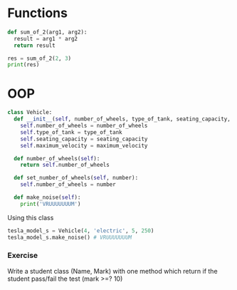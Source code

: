 # Functions
```python
def sum_of_2(arg1, arg2):
  result = arg1 * arg2
  return result

res = sum_of_2(2, 3)
print(res)
```


# OOP
```python
class Vehicle:
  def __init__(self, number_of_wheels, type_of_tank, seating_capacity, maximum_velocity):
    self.number_of_wheels = number_of_wheels
    self.type_of_tank = type_of_tank
    self.seating_capacity = seating_capacity
    self.maximum_velocity = maximum_velocity

  def number_of_wheels(self):
    return self.number_of_wheels

  def set_number_of_wheels(self, number):
    self.number_of_wheels = number

  def make_noise(self):
    print('VRUUUUUUUM')
```

Using this class
```python
tesla_model_s = Vehicle(4, 'electric', 5, 250)
tesla_model_s.make_noise() # VRUUUUUUUM
```

### Exercise
Write a student class (Name, Mark) with one method which return if the student pass/fail the test (mark >=? 10)
